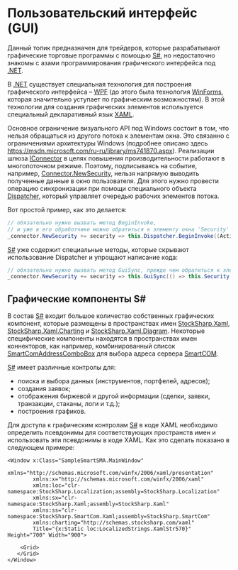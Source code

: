 # Пользовательский интерфейс (GUI)

Данный топик предназначен для трейдеров, которые разрабатывают графические торговые программы с помощью [S\#](StockSharpAbout.md), но недостаточно знакомы с азами программирования графического интерфейса под [.NET](https://ru.wikipedia.org/wiki/.NET_Framework).

В [.NET](https://ru.wikipedia.org/wiki/.NET_Framework) существует специальная технология для построения графического интерфейса – [WPF](https://ru.wikipedia.org/wiki/Windows_Presentation_Foundation) (до этого была технология [WinForms](https://ru.wikipedia.org/wiki/WinForms), которая значительно уступает по графическим возможностям). В этой технологии для создания графических элементов используется специальный декларативный язык [XAML](https://msdn.microsoft.com/ru-ru/library/hh700354.aspx).

Основное ограничение визуального API под Windows состоит в том, что нельзя обращаться из другого потока к элементам окна. Это связанно с ограничениями архитектуры Windows (подробнее описано здесь [https:\/\/msdn.microsoft.com\/ru\-ru\/library\/ms741870.aspx](https://msdn.microsoft.com/ru-ru/library/ms741870.aspx)). Реализации шлюза [IConnector](xref:StockSharp.BusinessEntities.IConnector) в целях повышения производительности работают в многопоточном режиме. Поэтому, подписываясь на событие, например, [Connector.NewSecurity](xref:StockSharp.Algo.Connector.NewSecurity), нельзя напрямую выводить полученные данные в окно пользователя. Для этого нужно провести операцию синхронизации при помощи специального объекта [Dispatcher](https://msdn.microsoft.com/ru-ru/library/system.windows.threading.dispatcher(v=vs.110).aspx), который управляет очередью рабочих элементов потока. 

Вот простой пример, как это делается:

```cs
// обязательно нужно вызвать метод BeginInvoke,
// и уже в его обработчике можно обратиться к элементу окна 'Security' (это выпадающий список)
_connector.NewSecurity += security => this.Dispatcher.BeginInvoke((Action)(() => this.Security.ItemsSource = _connector.Securities));
```

[S\#](StockSharpAbout.md) уже содержит специальные методы, которые скрывают использование Dispatcher и упрощают написание кода: 

```cs
// обязательно нужно вызвать метод GuiSync, прежде чем обратиться к элементу окна 'Security' (это выпадающий список)
_connector.NewSecurity += security => this.GuiSync(() => this.Security.ItemsSource = _connector.Securities);
```

## Графические компоненты S\#

В состав [S\#](StockSharpAbout.md) входит большое количество собственных графических компонент, которые размещены в пространствах имен [StockSharp.Xaml](xref:StockSharp.Xaml), [StockSharp.Xaml.Charting](xref:StockSharp.Xaml.Charting) и [StockSharp.Xaml.Diagram](xref:StockSharp.Xaml.Diagram). Некоторые специфические компоненты находятся в пространствах имен коннекторов, как например, комбинированный список [SmartComAddressComboBox](xref:StockSharp.SmartCom.Xaml.SmartComAddressComboBox) для выбора адреса сервера [SmartCOM](Smart.md). 

[S\#](StockSharpAbout.md) имеет различные контролы для: 

- поиска и выбора данных (инструментов, портфелей, адресов); 
- создания заявок; 
- отображения биржевой и другой информации (сделки, заявки, транзакции, стаканы, логи и т.д.);
- построения графиков.

Для доступа к графическим контролам [S\#](StockSharpAbout.md) в коде XAML необходимо определить псевдонимы для соответствующих пространств имен и использовать эти псевдонимы в коде XAML. Как это сделать показано в следующем примере: 

```xaml
<Window x:Class="SampleSmartSMA.MainWindow"
        xmlns="http://schemas.microsoft.com/winfx/2006/xaml/presentation"
        xmlns:x="http://schemas.microsoft.com/winfx/2006/xaml"
        xmlns:loc="clr-namespace:StockSharp.Localization;assembly=StockSharp.Localization"
        xmlns:sx="clr-namespace:StockSharp.Xaml;assembly=StockSharp.Xaml"
        xmlns:ss="clr-namespace:StockSharp.SmartCom.Xaml;assembly=StockSharp.SmartCom"
        xmlns:charting="http://schemas.stocksharp.com/xaml"
        Title="{x:Static loc:LocalizedStrings.XamlStr570}" Height="700" Width="900">
    
    <Grid>
   </Grid>
</Window>
	
```
